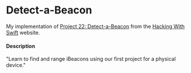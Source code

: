 # Detect-a-Beacon
My implementation of [Project 22: Detect-a-Beacon](https://www.hackingwithswift.com/read/22/overview) from the [Hacking With Swift](https://www.hackingwithswift.com/) website.

#### Description
"Learn to find and range iBeacons using our first project for a physical device."
